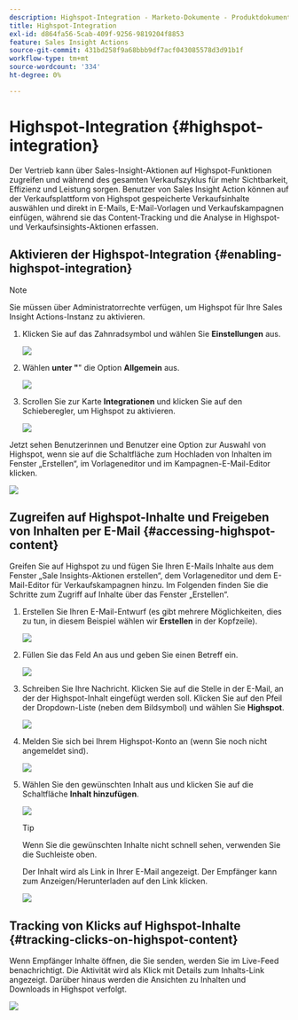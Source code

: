 ```yaml
---
description: Highspot-Integration - Marketo-Dokumente - Produktdokumentation
title: Highspot-Integration
exl-id: d864fa56-5cab-409f-9256-9819204f8853
feature: Sales Insight Actions
source-git-commit: 431bd258f9a68bbb9df7acf043085578d3d91b1f
workflow-type: tm+mt
source-wordcount: '334'
ht-degree: 0%

---
```


# Highspot-Integration {#highspot-integration}

Der Vertrieb kann über Sales-Insight-Aktionen auf Highspot-Funktionen zugreifen und während des gesamten Verkaufszyklus für mehr Sichtbarkeit, Effizienz und Leistung sorgen. Benutzer von Sales Insight Action können auf der Verkaufsplattform von Highspot gespeicherte Verkaufsinhalte auswählen und direkt in E-Mails, E-Mail-Vorlagen und Verkaufskampagnen einfügen, während sie das Content-Tracking und die Analyse in Highspot- und Verkaufsinsights-Aktionen erfassen.

## Aktivieren der Highspot-Integration {#enabling-highspot-integration}

>[!NOTE]
>
>Sie müssen über Administratorrechte verfügen, um Highspot für Ihre Sales Insight Actions-Instanz zu aktivieren.

1. Klicken Sie auf das Zahnradsymbol und wählen Sie **Einstellungen** aus.

   ![](assets/highspot-integration-1.png)

1. Wählen **unter &quot;**&quot; die Option **Allgemein** aus.

   ![](assets/highspot-integration-2.png)

1. Scrollen Sie zur Karte **Integrationen** und klicken Sie auf den Schieberegler, um Highspot zu aktivieren.

   ![](assets/highspot-integration-3.png)

Jetzt sehen Benutzerinnen und Benutzer eine Option zur Auswahl von Highspot, wenn sie auf die Schaltfläche zum Hochladen von Inhalten im Fenster „Erstellen“, im Vorlageneditor und im Kampagnen-E-Mail-Editor klicken.

![](assets/highspot-integration-4.png)

## Zugreifen auf Highspot-Inhalte und Freigeben von Inhalten per E-Mail {#accessing-highspot-content}

Greifen Sie auf Highspot zu und fügen Sie Ihren E-Mails Inhalte aus dem Fenster „Sale Insights-Aktionen erstellen“, dem Vorlageneditor und dem E-Mail-Editor für Verkaufskampagnen hinzu. Im Folgenden finden Sie die Schritte zum Zugriff auf Inhalte über das Fenster „Erstellen“.

1. Erstellen Sie Ihren E-Mail-Entwurf (es gibt mehrere Möglichkeiten, dies zu tun, in diesem Beispiel wählen wir **Erstellen** in der Kopfzeile).

   ![](assets/highspot-integration-5.png)

1. Füllen Sie das Feld An aus und geben Sie einen Betreff ein.

   ![](assets/highspot-integration-6.png)

1. Schreiben Sie Ihre Nachricht. Klicken Sie auf die Stelle in der E-Mail, an der der Highspot-Inhalt eingefügt werden soll. Klicken Sie auf den Pfeil der Dropdown-Liste (neben dem Bildsymbol) und wählen Sie **Highspot**.

   ![](assets/highspot-integration-7.png)

1. Melden Sie sich bei Ihrem Highspot-Konto an (wenn Sie noch nicht angemeldet sind).

   ![](assets/highspot-integration-8.png)

1. Wählen Sie den gewünschten Inhalt aus und klicken Sie auf die Schaltfläche **Inhalt hinzufügen**.

   ![](assets/highspot-integration-9.png)

   >[!TIP]
   >
   >Wenn Sie die gewünschten Inhalte nicht schnell sehen, verwenden Sie die Suchleiste oben.

   Der Inhalt wird als Link in Ihrer E-Mail angezeigt. Der Empfänger kann zum Anzeigen/Herunterladen auf den Link klicken.

   ![](assets/highspot-integration-10.png)

## Tracking von Klicks auf Highspot-Inhalte {#tracking-clicks-on-highspot-content}

Wenn Empfänger Inhalte öffnen, die Sie senden, werden Sie im Live-Feed benachrichtigt. Die Aktivität wird als Klick mit Details zum Inhalts-Link angezeigt. Darüber hinaus werden die Ansichten zu Inhalten und Downloads in Highspot verfolgt.

![](assets/highspot-integration-11.png)
